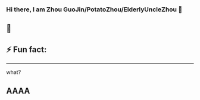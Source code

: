 ### Hi there, I am Zhou GuoJin/PotatoZhou/ElderlyUncleZhou 👋
## 🔭
## ⚡ Fun fact:
----
what?

<!--
**PotatoZhou/PotatoZhou** is a ✨ _special_ ✨ repository because its `README.md` (this file) appears on your GitHub profile.

Here are some ideas to get you started:

- 🔭 I’m currently working on ...
- 🌱 I’m currently learning ...
- 👯 I’m looking to collaborate on ...
- 🤔 I’m looking for help with ...
- 💬 Ask me about ...
- 📫 How to reach me: ...
- 😄 Pronouns: ...
- ⚡ Fun fact: ...
-->
## AAAA

